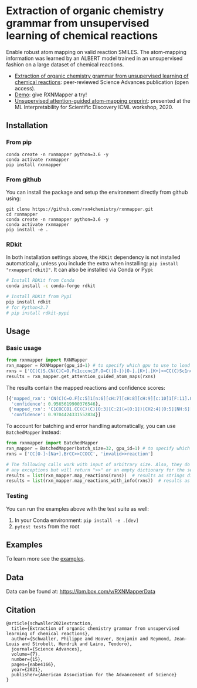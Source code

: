 # Extraction of organic chemistry grammar from unsupervised learning of chemical reactions
Enable robust atom mapping on valid reaction SMILES. The atom-mapping information was learned by an ALBERT model trained in an unsupervised fashion on a large dataset of chemical reactions.

- [Extraction of organic chemistry grammar from unsupervised learning of chemical reactions](https://advances.sciencemag.org/content/7/15/eabe4166): peer-reviewed Science Advances publication (open access).
- [Demo](http://rxnmapper.ai/demo.html): give RXNMapper a try! 
- [Unsupervised attention-guided atom-mapping preprint](http://dx.doi.org/10.26434/chemrxiv.12298559): presented at the ML Interpretability for Scientific Discovery ICML workshop, 2020.

## Installation

### From pip
```console
conda create -n rxnmapper python=3.6 -y
conda activate rxnmapper
pip install rxnmapper
```

### From github
You can install the package and setup the environment directly from github using:

```console
git clone https://github.com/rxn4chemistry/rxnmapper.git 
cd rxnmapper
conda create -n rxnmapper python=3.6 -y
conda activate rxnmapper
pip install -e .
```

### RDkit

In both installation settings above, the `RDKit` dependency is not installed automatically, unless you include the extra when installing: `pip install "rxmapper[rdkit]"`.
It can also be installed via Conda or Pypi:

```bash
# Install RDKit from Conda
conda install -c conda-forge rdkit

# Install RDKit from Pypi
pip install rdkit
# for Python<3.7
# pip install rdkit-pypi
```

## Usage

### Basic usage

```python
from rxnmapper import RXNMapper
rxn_mapper = RXNMapper(gpu_id=1) # to specify which gpu to use to load the model, in case of multi gpu system.
rxns = ['CC(C)S.CN(C)C=O.Fc1cccnc1F.O=C([O-])[O-].[K+].[K+]>>CC(C)Sc1ncccc1F', 'C1COCCO1.CC(C)(C)OC(=O)CONC(=O)NCc1cccc2ccccc12.Cl>>O=C(O)CONC(=O)NCc1cccc2ccccc12']
results = rxn_mapper.get_attention_guided_atom_maps(rxns)
```

The results contain the mapped reactions and confidence scores:

```python
[{'mapped_rxn': 'CN(C)C=O.F[c:5]1[n:6][cH:7][cH:8][cH:9][c:10]1[F:11].O=C([O-])[O-].[CH3:1][CH:2]([CH3:3])[SH:4].[K+].[K+]>>[CH3:1][CH:2]([CH3:3])[S:4][c:5]1[n:6][cH:7][cH:8][cH:9][c:10]1[F:11]',
  'confidence': 0.9565619900376546},
 {'mapped_rxn': 'C1COCCO1.CC(C)(C)[O:3][C:2](=[O:1])[CH2:4][O:5][NH:6][C:7](=[O:8])[NH:9][CH2:10][c:11]1[cH:12][cH:13][cH:14][c:15]2[cH:16][cH:17][cH:18][cH:19][c:20]12.Cl>>[O:1]=[C:2]([OH:3])[CH2:4][O:5][NH:6][C:7](=[O:8])[NH:9][CH2:10][c:11]1[cH:12][cH:13][cH:14][c:15]2[cH:16][cH:17][cH:18][cH:19][c:20]12',
  'confidence': 0.9704424331552834}]
```

To account for batching and error handling automatically, you can use `BatchedMapper` instead:
```python
from rxnmapper import BatchedMapper
rxn_mapper = BatchedMapper(batch_size=32, gpu_id=1) # to specify which gpu to use to load the model, in case of multi gpu system.
rxns = ['CC[O-]~[Na+].BrCC>>CCOCC', 'invalid>>reaction']

# The following calls work with input of arbitrary size. Also, they do not raise 
# any exceptions but will return ">>" or an empty dictionary for the second reaction.
results = list(rxn_mapper.map_reactions(rxns))  # results as strings directly
results = list(rxn_mapper.map_reactions_with_info(rxns))  # results as dictionaries (as above)
```

### Testing

You can run the examples above with the test suite as well:

1. In your Conda environment: `pip install -e .[dev]`
2. `pytest tests` from the root 

## Examples

To learn more see the [examples](./examples).

## Data 

Data can be found at: https://ibm.box.com/v/RXNMapperData

## Citation

```
@article{schwaller2021extraction,
  title={Extraction of organic chemistry grammar from unsupervised learning of chemical reactions},
  author={Schwaller, Philippe and Hoover, Benjamin and Reymond, Jean-Louis and Strobelt, Hendrik and Laino, Teodoro},
  journal={Science Advances},
  volume={7},
  number={15},
  pages={eabe4166},
  year={2021},
  publisher={American Association for the Advancement of Science}
}
```
